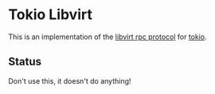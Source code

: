 # Tokio Libvirt

This is an implementation of the [libvirt rpc protocol](https://libvirt.org/internals/rpc.html#protocol) for [tokio](https://github.com/tokio-rs/tokio).

## Status

Don't use this, it doesn't do anything!
